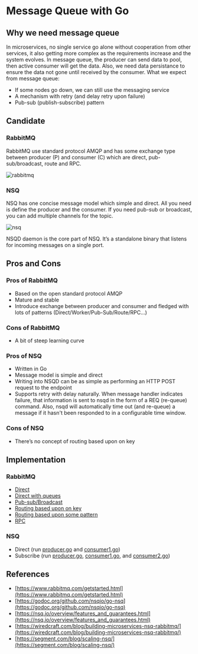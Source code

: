 # Message Queue with Go

## Why we need message queue
In microservices, no single service go alone without cooperation from other services, it also getting more complex as the requirements increase and the system evolves. In message queue, the producer can send data to pool, then active consumer will get the data. Also, we need data persistance to ensure the data not gone until received by the consumer. What we expect from message queue:
- If some nodes go down, we can still use the messaging service
- A mechanism with retry (and delay retry upon failure)
- Pub-sub (publish-subscribe) pattern

## Candidate
### RabbitMQ
RabbitMQ use standard protocol AMQP and has some exchange type between producer (P) and consumer (C) which are direct, pub-sub/broadcast, route and RPC.

![rabbitmq](https://blog.dinda.id/images/uploads/rabbitmq.png)

### NSQ
NSQ has one concise message model which simple and direct. All you need is define the producer and the consumer. If you need pub-sub or broadcast, you can add multiple channels for the topic.

![nsq](https://f.cloud.github.com/assets/187441/1700696/f1434dc8-6029-11e3-8a66-18ca4ea10aca.gif)

NSQD daemon is the core part of NSQ. It’s a standalone binary that listens for incoming messages on a single port.

## Pros and Cons
### Pros of RabbitMQ
- Based on the open standard protocol AMQP
- Mature and stable
- Introduce exchange between producer and consumer and fledged with lots of patterns (Direct/Worker/Pub-Sub/Route/RPC…)

### Cons of RabbitMQ
- A bit of steep learning curve

### Pros of NSQ
- Written in Go
- Message model is simple and direct
- Writing into NSQD can be as simple as performing an HTTP POST request to the endpoint
- Supports retry with delay naturally. When message handler indicates failure, that information is sent to nsqd in the form of a REQ (re-queue) command. Also, nsqd will automatically time out (and re-queue) a message if it hasn't been responded to in a configurable time window.

### Cons of NSQ
- There’s no concept of routing based upon on key

## Implementation

### RabbitMQ
- [Direct](https://github.com/dindasigma/my-playground/tree/master/go-message-queue/go-rabbitmq/excercise/basic)
- [Direct with queues](https://github.com/dindasigma/my-playground/tree/master/go-message-queue/go-rabbitmq/excercise/queues)
- [Pub-sub/Broadcast](https://github.com/dindasigma/my-playground/tree/master/go-message-queue/go-rabbitmq/excercise/pubsub)
- [Routing based upon on key](https://github.com/dindasigma/my-playground/tree/master/go-message-queue/go-rabbitmq/excercise/routing)
- [Routing based upon some pattern](https://github.com/dindasigma/my-playground/tree/master/go-message-queue/go-rabbitmq/excercise/topics)
- [RPC](https://github.com/dindasigma/my-playground/tree/master/go-message-queue/go-rabbitmq/excercise/rpc)

### NSQ
- Direct (run [producer.go](https://github.com/dindasigma/my-playground/blob/master/go-message-queue/go-nsq/producer.go) and [consumer1.go](https://github.com/dindasigma/my-playground/blob/master/go-message-queue/go-nsq/consumer1.go))
- Subscribe (run [producer.go](https://github.com/dindasigma/my-playground/blob/master/go-message-queue/go-nsq/producer.go), [consumer1.go](https://github.com/dindasigma/my-playground/blob/master/go-message-queue/go-nsq/consumer1.go), and [consumer2.go](https://github.com/dindasigma/my-playground/blob/master/go-message-queue/go-nsq/consumer2.go))

## References
- [https://www.rabbitmq.com/getstarted.html](https://www.rabbitmq.com/getstarted.html)
- [https://godoc.org/github.com/nsqio/go-nsq](https://godoc.org/github.com/nsqio/go-nsq)
- [https://nsq.io/overview/features_and_guarantees.html](https://nsq.io/overview/features_and_guarantees.html)
- [https://wiredcraft.com/blog/building-microservices-nsq-rabbitmq/](https://wiredcraft.com/blog/building-microservices-nsq-rabbitmq/)
- [https://segment.com/blog/scaling-nsq/](https://segment.com/blog/scaling-nsq/)
